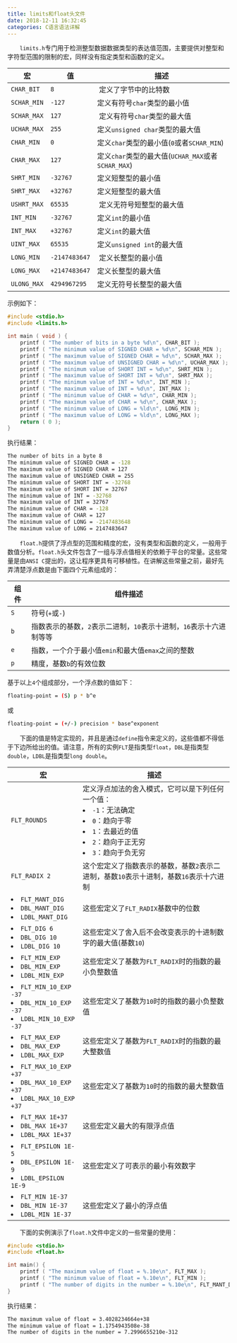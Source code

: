 ```yaml
---
title: limits和float头文件
date: 2018-12-11 16:32:45
categories: C语言语法详解
---
```

&emsp;&emsp;`limits.h`专门用于检测整型数据数据类型的表达值范围，主要提供对整型和字符型范围的限制的宏，同样没有指定类型和函数的定义。

宏          | 值            | 描述
------------|---------------|-----
`CHAR_BIT`  | `8`           | 定义了字节中的比特数
`SCHAR_MIN` | `-127`        | 定义有符号`char`类型的最小值
`SCHAR_MAX` | `127`         | 定义有符号`char`类型的最大值
`UCHAR_MAX` | `255`         | 定义`unsigned char`类型的最大值
`CHAR_MIN`  | `0`           | 定义`char`类型的最小值(`0`或者`SCHAR_MIN`)
`CHAR_MAX`  | `127`         | 定义`char`类型的最大值(`UCHAR_MAX`或者`SCHAR_MAX`)
`SHRT_MIN`  | `-32767`      | 定义短整型的最小值
`SHRT_MAX`  | `+32767`      | 定义短整型的最大值
`USHRT_MAX` | `65535`       | 定义无符号短整型的最大值
`INT_MIN`   | `-32767`      | 定义`int`的最小值
`INT_MAX`   | `+32767`      | 定义`int`的最大值
`UINT_MAX`  | `65535`       | 定义`unsigned int`的最大值
`LONG_MIN`  | `-2147483647` | 定义长整型的最小值
`LONG_MAX`  | `+2147483647` | 定义长整型的最大值
`ULONG_MAX` | `4294967295`  | 定义无符号长整型的最大值

示例如下：

``` cpp
#include <stdio.h>
#include <limits.h>

int main ( void ) {
    printf ( "The number of bits in a byte %d\n", CHAR_BIT );
    printf ( "The minimum value of SIGNED CHAR = %d\n", SCHAR_MIN );
    printf ( "The maximum value of SIGNED CHAR = %d\n", SCHAR_MAX );
    printf ( "The maximum value of UNSIGNED CHAR = %d\n", UCHAR_MAX );
    printf ( "The minimum value of SHORT INT = %d\n", SHRT_MIN );
    printf ( "The maximum value of SHORT INT = %d\n", SHRT_MAX );
    printf ( "The minimum value of INT = %d\n", INT_MIN );
    printf ( "The maximum value of INT = %d\n", INT_MAX );
    printf ( "The minimum value of CHAR = %d\n", CHAR_MIN );
    printf ( "The maximum value of CHAR = %d\n", CHAR_MAX );
    printf ( "The minimum value of LONG = %ld\n", LONG_MIN );
    printf ( "The maximum value of LONG = %ld\n", LONG_MAX );
    return ( 0 );
}
```

执行结果：

``` bash
The number of bits in a byte 8
The minimum value of SIGNED CHAR = -128
The maximum value of SIGNED CHAR = 127
The maximum value of UNSIGNED CHAR = 255
The minimum value of SHORT INT = -32768
The maximum value of SHORT INT = 32767
The minimum value of INT = -32768
The maximum value of INT = 32767
The minimum value of CHAR = -128
The maximum value of CHAR = 127
The minimum value of LONG = -2147483648
The maximum value of LONG = 2147483647
```

&emsp;&emsp;`float.h`提供了浮点型的范围和精度的宏，没有类型和函数的定义，一般用于数值分析。`float.h`头文件包含了一组与浮点值相关的依赖于平台的常量。这些常量是由`ANSI C`提出的，这让程序更具有可移植性。在讲解这些常量之前，最好先弄清楚浮点数是由下面四个元素组成的：

组件 | 组件描述
-----|-----------
`S`  | 符号(`+`或`-`)
`b`  | 指数表示的基数，`2`表示二进制，`10`表示十进制，`16`表示十六进制等等
`e`  | 指数，一个介于最小值`emin`和最大值`emax`之间的整数
`p`  | 精度，基数`b`的有效位数

基于以上`4`个组成部分，一个浮点数的值如下：

``` bash
floating-point = (S) p * b^e
```

或

``` bash
floating-point = (+/-) precision * base^exponent
```

&emsp;&emsp;下面的值是特定实现的，并且是通过`define`指令来定义的，这些值都不得低于下边所给出的值。请注意，所有的实例`FLT`是指类型`float`，`DBL`是指类型`double`，`LDBL`是指类型`long double`。

宏 | 描述
---|----
`FLT_ROUNDS` |  定义浮点加法的舍入模式，它可以是下列任何一个值：<li>`-1`：无法确定</li> <li>`0`：趋向于零</li> <li>`1`：去最近的值</li><li>`2`：趋向于正无穷</li><li>`3`：趋向于负无穷</li>
`FLT_RADIX 2` | 这个宏定义了指数表示的基数，基数`2`表示二进制，基数`10`表示十进制，基数`16`表示十六进制
<li>`FLT_MANT_DIG`</li><li>`DBL_MANT_DIG`</li><li>`LDBL_MANT_DIG`</li> | 这些宏定义了`FLT_RADIX`基数中的位数
<li>`FLT_DIG 6`</li><li>`DBL_DIG 10`</li><li>`LDBL_DIG 10`</li> | 这些宏定义了舍入后不会改变表示的十进制数字的最大值(基数`10`)
<li>`FLT_MIN_EXP`</li><li>`DBL_MIN_EXP`</li><li>`LDBL_MIN_EXP`</li> | 这些宏定义了基数为`FLT_RADIX`时的指数的最小负整数值
<li>`FLT_MIN_10_EXP -37`</li><li>`DBL_MIN_10_EXP -37`</li><li>`LDBL_MIN_10_EXP -37`</li> | 这些宏定义了基数为`10`时的指数的最小负整数值
<li>`FLT_MAX_EXP`</li><li>`DBL_MAX_EXP`</li><li>`LDBL_MAX_EXP`</li> | 这些宏定义了基数为`FLT_RADIX`时的指数的最大整数值
<li>`FLT_MAX_10_EXP +37`</li><li>`DBL_MAX_10_EXP +37`</li><li>`LDBL_MAX_10_EXP +37`</li> | 这些宏定义了基数为`10`时的指数的最大整数值
<li>`FLT_MAX 1E+37`</li><li>`DBL_MAX 1E+37`</li><li>`LDBL_MAX 1E+37`</li> | 这些宏定义最大的有限浮点值
<li>`FLT_EPSILON 1E-5`</li><li>`DBL_EPSILON 1E-9`</li><li>`LDBL_EPSILON 1E-9`</li> | 这些宏定义了可表示的最小有效数字
<li>`FLT_MIN 1E-37`</li><li>`DBL_MIN 1E-37`</li><li>`LDBL_MIN 1E-37`</li> | 这些宏定义了最小的浮点值

&emsp;&emsp;下面的实例演示了`float.h`文件中定义的一些常量的使用：

``` cpp
#include <stdio.h>
#include <float.h>

int main() {
    printf ( "The maximum value of float = %.10e\n", FLT_MAX );
    printf ( "The minimum value of float = %.10e\n", FLT_MIN );
    printf ( "The number of digits in the number = %.10e\n", FLT_MANT_DIG );
}
```

执行结果：

``` bash
The maximum value of float = 3.4028234664e+38
The minimum value of float = 1.1754943508e-38
The number of digits in the number = 7.2996655210e-312
```